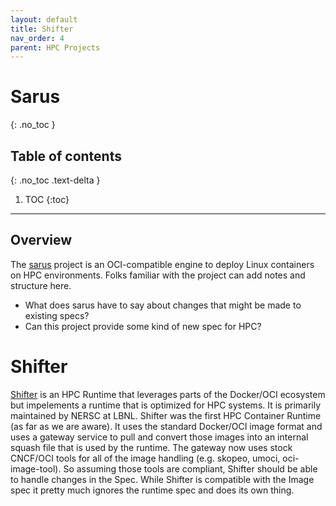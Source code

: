 ```yaml
---
layout: default
title: Shifter
nav_order: 4
parent: HPC Projects
---
```


# Sarus
{: .no_toc }

## Table of contents
{: .no_toc .text-delta }

1. TOC
{:toc}

---

## Overview

The [sarus](https://github.com/eth-cscs/sarus) project is an OCI-compatible engine to deploy Linux containers on HPC environments. 
Folks familiar with the project can add notes and structure here.

 - What does sarus have to say about changes that might be made to existing specs?
 - Can this project provide some kind of new spec for HPC?


# Shifter


[Shifter](https://github.com/nersc/shifter) is an HPC Runtime that leverages parts of the Docker/OCI ecosystem but impelements
a runtime that is optimized for HPC systems. It is primarily maintained by NERSC at LBNL.
Shifter was the first HPC Container Runtime (as far as we are aware). It uses the standard Docker/OCI image 
format and uses a gateway service to pull and convert those images into an internal squash file that is used
by the runtime.  The gateway now uses stock CNCF/OCI tools for all of the image handling (e.g. skopeo, umoci,
oci-image-tool).  So assuming those tools are compliant, Shifter should be able to handle changes in the Spec.
While Shifter is compatible with the Image spec it pretty much ignores the runtime spec and does its own thing.
